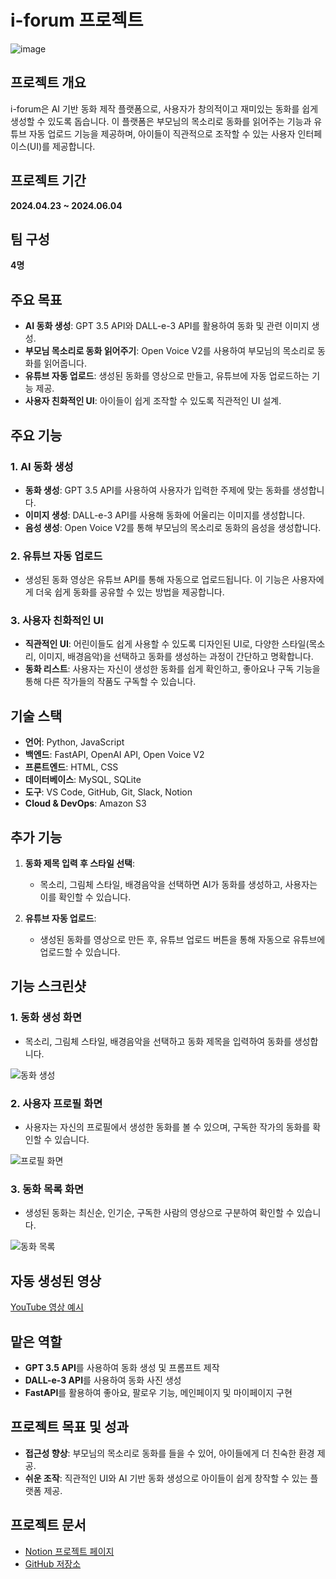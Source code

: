 # i-forum 프로젝트
![image](https://github.com/user-attachments/assets/f4fb402e-1a29-4823-8fd6-0b9988eb7db5)

## 프로젝트 개요
i-forum은 AI 기반 동화 제작 플랫폼으로, 사용자가 창의적이고 재미있는 동화를 쉽게 생성할 수 있도록 돕습니다. 
이 플랫폼은 부모님의 목소리로 동화를 읽어주는 기능과 유튜브 자동 업로드 기능을 제공하며, 아이들이 직관적으로 조작할 수 있는 사용자 인터페이스(UI)를 제공합니다.



## 프로젝트 기간
**2024.04.23 ~ 2024.06.04**

## 팀 구성
**4명**

## 주요 목표
- **AI 동화 생성**: GPT 3.5 API와 DALL-e-3 API를 활용하여 동화 및 관련 이미지 생성.
- **부모님 목소리로 동화 읽어주기**: Open Voice V2를 사용하여 부모님의 목소리로 동화를 읽어줍니다.
- **유튜브 자동 업로드**: 생성된 동화를 영상으로 만들고, 유튜브에 자동 업로드하는 기능 제공.
- **사용자 친화적인 UI**: 아이들이 쉽게 조작할 수 있도록 직관적인 UI 설계.

## 주요 기능

### 1. **AI 동화 생성**
- **동화 생성**: GPT 3.5 API를 사용하여 사용자가 입력한 주제에 맞는 동화를 생성합니다.
- **이미지 생성**: DALL-e-3 API를 사용해 동화에 어울리는 이미지를 생성합니다.
- **음성 생성**: Open Voice V2를 통해 부모님의 목소리로 동화의 음성을 생성합니다.

### 2. **유튜브 자동 업로드**
- 생성된 동화 영상은 유튜브 API를 통해 자동으로 업로드됩니다. 이 기능은 사용자에게 더욱 쉽게 동화를 공유할 수 있는 방법을 제공합니다.

### 3. **사용자 친화적인 UI**
- **직관적인 UI**: 어린이들도 쉽게 사용할 수 있도록 디자인된 UI로, 다양한 스타일(목소리, 이미지, 배경음악)을 선택하고 동화를 생성하는 과정이 간단하고 명확합니다.
- **동화 리스트**: 사용자는 자신이 생성한 동화를 쉽게 확인하고, 좋아요나 구독 기능을 통해 다른 작가들의 작품도 구독할 수 있습니다.

## 기술 스택

- **언어**: Python, JavaScript
- **백엔드**: FastAPI, OpenAI API, Open Voice V2
- **프론트엔드**: HTML, CSS
- **데이터베이스**: MySQL, SQLite
- **도구**: VS Code, GitHub, Git, Slack, Notion
- **Cloud & DevOps**: Amazon S3

## 추가 기능

1. **동화 제목 입력 후 스타일 선택**:
   - 목소리, 그림체 스타일, 배경음악을 선택하면 AI가 동화를 생성하고, 사용자는 이를 확인할 수 있습니다.
   
2. **유튜브 자동 업로드**:
   - 생성된 동화를 영상으로 만든 후, 유튜브 업로드 버튼을 통해 자동으로 유튜브에 업로드할 수 있습니다.

## 기능 스크린샷

### 1. 동화 생성 화면
- 목소리, 그림체 스타일, 배경음악을 선택하고 동화 제목을 입력하여 동화를 생성합니다.

![동화 생성](https://github.com/user-attachments/assets/8c8c0d19-b7a7-4e29-9b6d-d0384f78bb2d)

### 2. 사용자 프로필 화면
- 사용자는 자신의 프로필에서 생성한 동화를 볼 수 있으며, 구독한 작가의 동화를 확인할 수 있습니다.

![프로필 화면](https://github.com/user-attachments/assets/0e5c93ab-09f8-46e4-9b0f-90d84246b5d6)

### 3. 동화 목록 화면
- 생성된 동화는 최신순, 인기순, 구독한 사람의 영상으로 구분하여 확인할 수 있습니다.

![동화 목록](https://github.com/user-attachments/assets/32155d01-8fba-4a3a-aa04-8a53a323e35d)

## 자동 생성된 영상
[YouTube 영상 예시](https://youtube.com/shorts/s57IJtexHsM?si=0JVbr7bg1I6o1wPE)



## 맡은 역할
- **GPT 3.5 API**를 사용하여 동화 생성 및 프롬프트 제작
- **DALL-e-3 API**를 사용하여 동화 사진 생성
- **FastAPI**를 활용하여 좋아요, 팔로우 기능, 메인페이지 및 마이페이지 구현

## 프로젝트 목표 및 성과
- **접근성 향상**: 부모님의 목소리로 동화를 들을 수 있어, 아이들에게 더 친숙한 환경 제공.
- **쉬운 조작**: 직관적인 UI와 AI 기반 동화 생성으로 아이들이 쉽게 창작할 수 있는 플랫폼 제공.

## 프로젝트 문서
- [Notion 프로젝트 페이지](https://www.notion.so/project-link)
- [GitHub 저장소](https://github.com/your-repo-link)
